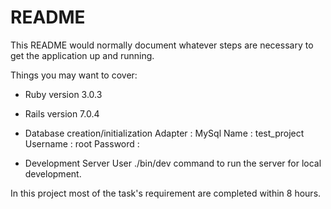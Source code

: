 # README

This README would normally document whatever steps are necessary to get the
application up and running.

Things you may want to cover:

* Ruby version   3.0.3

* Rails version  7.0.4

* Database creation/initialization
  Adapter  : MySql
  Name     : test_project
  Username : root
  Password :

* Development Server
  User ./bin/dev command to run the server for local development. 

In this project most of the task's requirement are completed within 8 hours.
